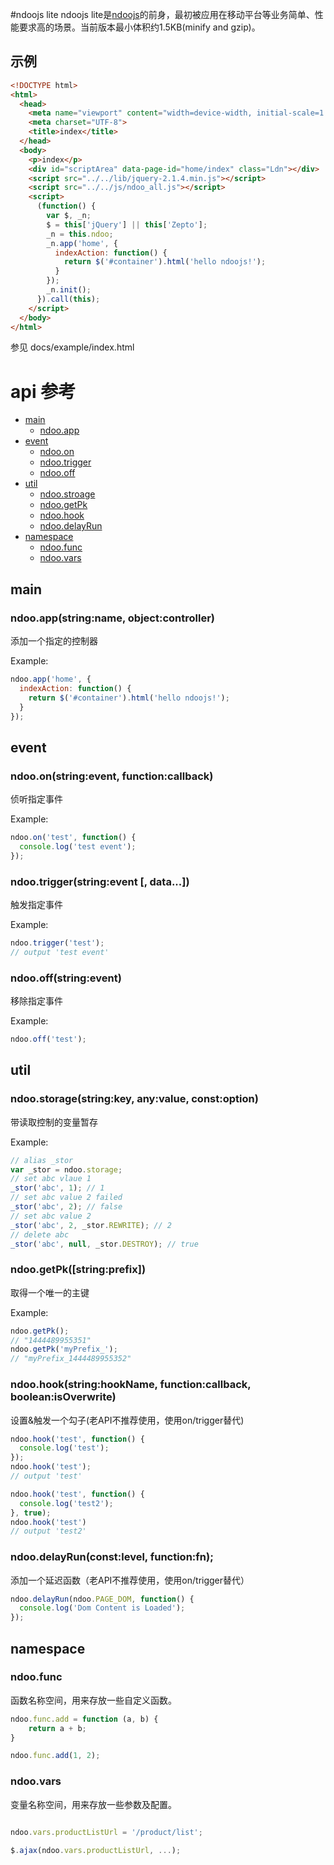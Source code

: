 #ndoojs lite
ndoojs lite是[ndoojs](http://github.com/ndoojs/ndoojs)的前身，最初被应用在移动平台等业务简单、性能要求高的场景。当前版本最小体积约1.5KB(minify and gzip)。

## 示例

```html
<!DOCTYPE html>
<html>
  <head>
    <meta name="viewport" content="width=device-width, initial-scale=1.0">
    <meta charset="UTF-8">
    <title>index</title>
  </head>
  <body>
    <p>index</p>
    <div id="scriptArea" data-page-id="home/index" class="Ldn"></div>
    <script src="../../lib/jquery-2.1.4.min.js"></script>
    <script src="../../js/ndoo_all.js"></script>
    <script>
      (function() {
        var $, _n;
        $ = this['jQuery'] || this['Zepto'];
        _n = this.ndoo;
        _n.app('home', {
          indexAction: function() {
            return $('#container').html('hello ndoojs!');
          }
        });
        _n.init();
      }).call(this);
    </script>
  </body>
</html>
```

参见 docs/example/index.html

# api 参考
- [main](#main)
  - [ndoo.app](#ndoo_app)
- [event](#event)
  - [ndoo.on](#event_on)
  - [ndoo.trigger](#event_trigger)
  - [ndoo.off](#event_off)
- [util](#util)
  - [ndoo.stroage](#ndoo_storage)
  - [ndoo.getPk](#ndoo_getpk)
  - [ndoo.hook](#ndoo_hook)
  - [ndoo.delayRun](#ndoo_delayRun)
- [namespace](#namespace)
  - [ndoo.func](#ndoo_func)
  - [ndoo.vars](#ndoo_vars)

<a name="main"></a>
## main

<a name="ndoo_app"></a>
### ndoo.app(string:name, object:controller)
添加一个指定的控制器

Example:

```javascript
ndoo.app('home', {
  indexAction: function() {
    return $('#container').html('hello ndoojs!');
  }
});
```

<a name="event"></a>
## event

<a name="event_on"></a>
### ndoo.on(string:event, function:callback)
侦听指定事件 

Example:

```javascript
ndoo.on('test', function() {
  console.log('test event');
});
```

<a name="event_trigger"></a>
### ndoo.trigger(string:event [, data...])
触发指定事件

Example:

```javascript
ndoo.trigger('test');
// output 'test event'
```

<a name="event_off"></a>
### ndoo.off(string:event)
移除指定事件

Example:

```javascript
ndoo.off('test');
```

<a name="util"></a>
## util

<a name="ndoo_storage"></a>
### ndoo.storage(string:key, any:value, const:option)
带读取控制的变量暂存

Example:

```javascript
// alias _stor
var _stor = ndoo.storage;
// set abc vlaue 1
_stor('abc', 1); // 1
// set abc value 2 failed
_stor('abc', 2); // false
// set abc value 2
_stor('abc', 2, _stor.REWRITE); // 2
// delete abc
_stor('abc', null, _stor.DESTROY); // true
```

<a name="ndoo_getpk"></a>
### ndoo.getPk([string:prefix])
取得一个唯一的主键

Example:

```javascript
ndoo.getPk();
// "1444489955351"
ndoo.getPk('myPrefix_');
// "myPrefix_1444489955352"
```

<a name="ndoo_hook"></a>
### ndoo.hook(string:hookName, function:callback, boolean:isOverwrite)
设置&触发一个勾子(老API不推荐使用，使用on/trigger替代)

```javascript
ndoo.hook('test', function() {
  console.log('test');
});
ndoo.hook('test');
// output 'test'

ndoo.hook('test', function() {
  console.log('test2');
}, true);
ndoo.hook('test')
// output 'test2'
```

<a name="ndoo_delayRun"></a>
### ndoo.delayRun(const:level, function:fn);
添加一个延迟函数（老API不推荐使用，使用on/trigger替代）

```javascript
ndoo.delayRun(ndoo.PAGE_DOM, function() {
  console.log('Dom Content is Loaded');
});
```

<a name="namespace"></a>
## namespace

<a name="ndoo_func"></a>
### ndoo.func
函数名称空间，用来存放一些自定义函数。

```javascript
ndoo.func.add = function (a, b) {
    return a + b;
}

ndoo.func.add(1, 2);
```

<a name="ndoo_vars"></a>
### ndoo.vars
变量名称空间，用来存放一些参数及配置。

```javascript

ndoo.vars.productListUrl = '/product/list';

$.ajax(ndoo.vars.productListUrl, ...);

```